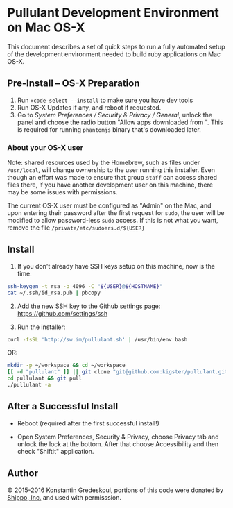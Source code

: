 # Pullulant Development Environment on Mac OS-X

This document describes a set of quick steps to run a fully automated setup of the development
environment needed to build ruby applications on Mac OS-X.

## Pre-Install – OS-X Preparation

  1. Run `xcode-select --install` to make sure you have dev tools
  2. Run OS-X Updates if any, and reboot if requested.
  3. Go to _System Preferences / Security & Privacy / General_, unlock the panel and choose the radio button "Allow apps downloaded from <Anywhere>". This is required for running `phantomjs` binary that's downloaded later.

### About your OS-X user

Note: shared resources used by the Homebrew, such as files under `/usr/local`, will change ownership
to the user running this installer. Even though an effort was made to ensure that group `staff`
can access shared files there, if you have another development user on this machine, there may
be some issues with permissions.

The current OS-X user must be configured as "Admin" on the Mac, and upon entering their password after the first
request for `sudo`, the user will be modified to allow password-less `sudo` access. If this is not
what you want, remove the file `/private/etc/sudoers.d/${USER}`


## Install

  1. If you don't already have SSH keys setup on this machine, now is the time:

```bash
ssh-keygen -t rsa -b 4096 -C "${USER}@${HOSTNAME}"
cat ~/.ssh/id_rsa.pub | pbcopy
```

  2. Add the new SSH key to the Github settings page: https://github.com/settings/ssh

  3. Run the installer:

```bash
curl -fsSL 'http://sw.im/pullulant.sh' | /usr/bin/env bash
```

OR:

```bash
mkdir -p ~/workspace && cd ~/workspace
[[ -d "pullulant" ]] || git clone "git@github.com:kigster/pullulant.git"
cd pullulant && git pull
./pullulant -a
```


## After a Successful Install

 * Reboot (required after the first successful install!)

 * Open System Preferences, Security & Privacy, choose Privacy tab and unlock the lock at the bottom. After that choose Accessibility and then check "ShiftIt" application.


## Author

&copy; 2015-2016 Konstantin Gredeskoul, portions of this code were donated by [Shippo, Inc.](http://goshippo.com) and used with permisssion.
